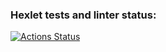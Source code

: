 ### Hexlet tests and linter status:
[![Actions Status](https://github.com/kaktusbezcherepa/layout-designer-project-58/actions/workflows/hexlet-check.yml/badge.svg)](https://github.com/kaktusbezcherepa/layout-designer-project-58/actions)